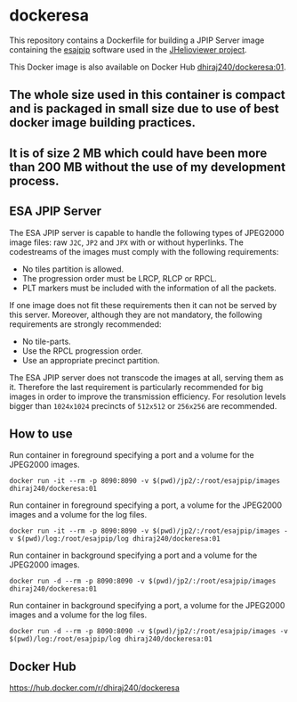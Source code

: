 # dockeresa

This repository contains a Dockerfile for building a JPIP Server image containing the [esajpip][1] software used in the [JHelioviewer project][2].

This Docker image is also available on Docker Hub [dhiraj240/dockeresa:01][3].

## The whole size used in this container is compact and is packaged in small size due to use of best docker image building practices.
## It is of size 2 MB which could have been more than 200 MB without the use of my development process.

## ESA JPIP Server

The ESA JPIP server is capable to handle the following types of JPEG2000 image files:
raw `J2C`, `JP2` and `JPX` with or without hyperlinks. The codestreams of the images
must comply with the following requirements:

- No tiles partition is allowed.
- The progression order must be LRCP, RLCP or RPCL.
- PLT markers must be included with the information of all the packets.

If one image does not fit these requirements then it can not be served by this
server. Moreover, although they are not mandatory, the following requirements
are strongly recommended:

- No tile-parts.
- Use the RPCL progression order.
- Use an appropriate precinct partition.

The ESA JPIP server does not transcode the images at all, serving them as it. 
Therefore the last requirement is particularly recommended for big images in
order to improve the transmission efficiency. For resolution levels bigger 
than `1024x1024` precincts of `512x512` or `256x256` are recommended.

## How to use

Run container in foreground specifying a port and a volume for the JPEG2000 images.

```
docker run -it --rm -p 8090:8090 -v $(pwd)/jp2/:/root/esajpip/images dhiraj240/dockeresa:01
```

Run container in foreground specifying a port, a volume for the JPEG2000 images and a volume for the log files.

```
docker run -it --rm -p 8090:8090 -v $(pwd)/jp2/:/root/esajpip/images -v $(pwd)/log:/root/esajpip/log dhiraj240/dockeresa:01
```

Run container in background specifying a port and a volume for the JPEG2000 images.

```
docker run -d --rm -p 8090:8090 -v $(pwd)/jp2/:/root/esajpip/images dhiraj240/dockeresa:01
```

Run container in background specifying a port, a volume for the JPEG2000 images and a volume for the log files.

```
docker run -d --rm -p 8090:8090 -v $(pwd)/jp2/:/root/esajpip/images -v $(pwd)/log:/root/esajpip/log dhiraj240/dockeresa:01
```

## Docker Hub

https://hub.docker.com/r/dhiraj240/dockeresa


[1]: https://github.com/Helioviewer-Project/esajpip-SWHV
[2]: https://www.jhelioviewer.org
[3]: https://hub.docker.com/r/dhiraj240/dockeresa
